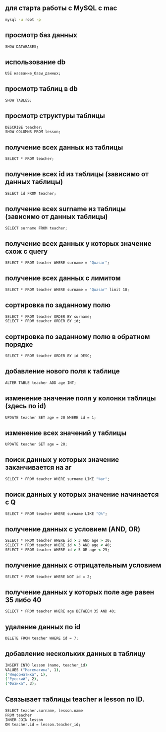 ## для старта работы с MySQL c mac
```cmd
mysql -u root -p
```

## просмотр баз данных
```cmd
SHOW DATABASES;
```

## использование db
```cmd
USE название_базы_данных;
```

## просмотр таблиц в db
```cmd
SHOW TABLES;
```

## просмотр структуры таблицы
```cmd
DESCRIBE teacher;
SHOW COLUMNS FROM lesson;
```

## получение всех данных из таблицы
```cmd
SELECT * FROM teacher;
```

## получение всех id из таблицы (зависимо от данных таблицы)
```cmd
SELECT id FROM teacher;
```

## получение всех surname из таблицы (зависимо от данных таблицы)
```cmd
SELECT surname FROM teacher;
```

## получение всех данных у которых значение схож с query
```cmd
SELECT * FROM teacher WHERE surname = "Quasar";
```

## получение всех данных с лимитом
```cmd
SELECT * FROM teacher WHERE surname = "Quasar" limit 10;
```

## сортировка по заданному полю
```cmd
SELECT * FROM teacher ORDER BY surname;
SELECT * FROM teacher ORDER BY id;
```

## сортировка по заданному полю в обратном порядке
```cmd
SELECT * FROM teacher ORDER BY id DESC;
```

## добавление нового поля к таблице
```cmd
ALTER TABLE teacher ADD age INT;
```

## изменение значение поля у колонки таблицы (здесь по id)
```cmd
UPDATE teacher SET age = 20 WHERE id = 1;
```

## изменение всех значений у таблицы
```cmd
UPDATE teacher SET age = 20;
```

## поиск данных у которых значение заканчивается на ar
```cmd
SELECT * FROM teacher WHERE surname LIKE "%ar";
```

## поиск данных у которых значение начинается c Q
```cmd
SELECT * FROM teacher WHERE surname LIKE "Q%";
```

## получение данных с условием (AND, OR)
```cmd
SELECT * FROM teacher WHERE id > 3 AND age > 30;
SELECT * FROM teacher WHERE id > 3 AND age < 40;
SELECT * FROM teacher WHERE id > 5 OR age < 25;
```

## получение данных с отрицательным условием
```cmd
SELECT * FROM teacher WHERE NOT id = 2;
```

## получение данных у которых поле age равен 35 либо 40
```cmd
SELECT * FROM teacher WHERE age BETWEEN 35 AND 40;
```

## удаление данных по id
```cmd
DELETE FROM teacher WHERE id = 7;
```

## добавление нескольких данных в таблицу
```cmd
INSERT INTO lesson (name, teacher_id) 
VALUES ("Математика", 1), 
("Информатика", 1), 
("Русский", 2), 
("Физика", 3);
```

## Связывает таблицы teacher и lesson по ID.
```cmd
SELECT teacher.surname, lesson.name 
FROM teacher 
INNER JOIN lesson 
ON teacher.id = lesson.teacher_id;
```